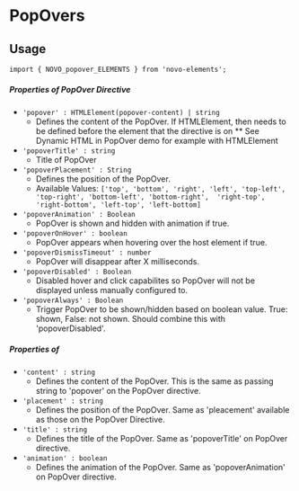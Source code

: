 # PopOvers

## Usage
    import { NOVO_popover_ELEMENTS } from 'novo-elements';

##### Properties of PopOver Directive
- `'popover' : HTMLElement(popover-content) | string`
    * Defines the content of the PopOver. If HTMLElement, then <popover-content> needs to be defined before the element that the directive is on
    ** See Dynamic HTML in PopOver demo for example with HTMLElement
- `'popoverTitle' : string`
    * Title of PopOver
- `'popoverPlacement' : String`
    * Defines the position of the PopOver.
    * Available Values: `['top', 'bottom', 'right', 'left', 'top-left', 'top-right', 'bottom-left', 'bottom-right', 
    'right-top', 'right-bottom', 'left-top', 'left-bottom]`
- `'popoverAnimation' : Boolean`
    * PopOver is shown and hidden with animation if true.
- `'popoverOnHover' : boolean`
    * PopOver appears when hovering over the host element if true.
- `'popoverDismissTimeout' : number`
    * PopOver will disappear after X milliseconds.
- `'popoverDisabled' : Boolean`
    * Disabled hover and click capabilites so PopOver will not be displayed unless manually configured to.
- `'popoverAlways' : Boolean`
    * Trigger PopOver to be shown/hidden based on boolean value. True: shown, False: not shown. Should combine this with 'popoverDisabled'.

##### Properties of <popover-content>
- `'content' : string`
    * Defines the content of the PopOver. This is the same as passing string to 'popover' on the PopOver directive.
- `'placement' : string`
    * Defines the position of the PopOver. Same as 'pleacement' available as those on the PopOver Directive.
- `'title' : string`
    * Defines the title of the PopOver. Same as 'popoverTitle' on PopOver directive.
- `'animation' : boolean`
    * Defines the animation of the PopOver. Same as 'popoverAnimation' on PopOver directive.
